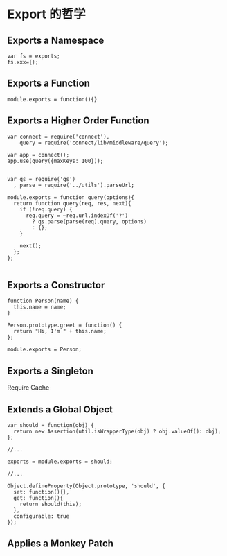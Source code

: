 # Export 的哲学

## Exports a Namespace

```
var fs = exports;
fs.xxx={};
```


## Exports a Function

```
module.exports = function(){}
```
## Exports a Higher Order Function

```
var connect = require('connect'),
    query = require('connect/lib/middleware/query');

var app = connect();
app.use(query({maxKeys: 100}));


var qs = require('qs')
  , parse = require('../utils').parseUrl;

module.exports = function query(options){
  return function query(req, res, next){
    if (!req.query) {
      req.query = ~req.url.indexOf('?')
        ? qs.parse(parse(req).query, options)
        : {};
    }

    next();
  };
};


```

## Exports a Constructor

```
function Person(name) {
  this.name = name;
}

Person.prototype.greet = function() {
  return "Hi, I'm " + this.name;
};

module.exports = Person;
```
## Exports a Singleton 

Require Cache

## Extends a Global Object

```
var should = function(obj) {
  return new Assertion(util.isWrapperType(obj) ? obj.valueOf(): obj);
};

//...

exports = module.exports = should;

//...

Object.defineProperty(Object.prototype, 'should', {
  set: function(){},
  get: function(){
    return should(this);
  },
  configurable: true
});
```

## Applies a Monkey Patch
 
 